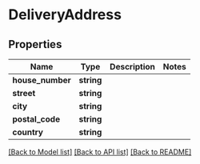 # DeliveryAddress

## Properties
Name | Type | Description | Notes
------------ | ------------- | ------------- | -------------
**house_number** | **string** |  | 
**street** | **string** |  | 
**city** | **string** |  | 
**postal_code** | **string** |  | 
**country** | **string** |  | 

[[Back to Model list]](../README.md#documentation-for-models) [[Back to API list]](../README.md#documentation-for-api-endpoints) [[Back to README]](../README.md)


